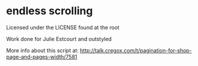 # endless scrolling
Licensed under the LICENSE found at the root

Work done for Julie Estcourt and outstyled

More info about this script at: http://talk.cregox.com/t/pagination-for-shop-page-and-pages-width/7581